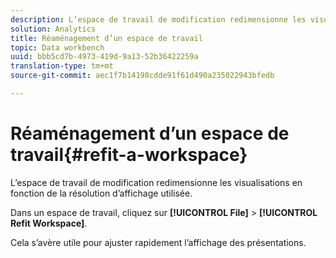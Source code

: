 ```yaml
---
description: L’espace de travail de modification redimensionne les visualisations en fonction de la résolution d’affichage utilisée.
solution: Analytics
title: Réaménagement d’un espace de travail
topic: Data workbench
uuid: bbb5cd7b-4973-419d-9a13-52b36422259a
translation-type: tm+mt
source-git-commit: aec1f7b14198cdde91f61d490a235022943bfedb

---
```



# Réaménagement d’un espace de travail{#refit-a-workspace}

L’espace de travail de modification redimensionne les visualisations en fonction de la résolution d’affichage utilisée.

Dans un espace de travail, cliquez sur **[!UICONTROL File]** > **[!UICONTROL Refit Workspace]**.

Cela s’avère utile pour ajuster rapidement l’affichage des présentations.
